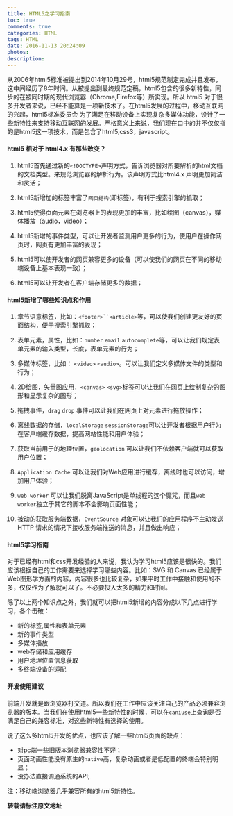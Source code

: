 ```yaml
---
title: HTML5之学习指南
toc: true
comments: true
categories: HTML
tags: HTML
date: 2016-11-13 20:24:09
photos:
description:
---
```

从2006年html5标准被提出到2014年10月29号，html5规范制定完成并且发布，这中间经历了8年时间。从被提出到最终规范定稿，html5包含的很多新特性，同步的在被同时期的现代浏览器（Chrome,Firefox等）所实现。所以 html5 对于很多开发者来说，已经不能算是一项新技术了。在html5发展的过程中，移动互联网的兴起，html5标准委员会 为了满足在移动设备上实现复杂多媒体功能，设计了一些新特性来支持移动互联网的发展。严格意义上来说，我们现在口中的并不仅仅指的是html5这一项技术，而是包含了html5,css3，javascript。
<!--more-->

#### html5 相对于 html4.x 有那些改变？

1. html5首先通过新的`<!DOCTYPE>`声明方式，告诉浏览器对所要解析的html文档的文档类型。来规范浏览器的解析行为。该声明方式比html4.x 声明更加简洁和灵活；

2. html5新增加的标签丰富了`网页结构`(即标签)，有利于搜索引擎的抓取；

3. html5使得页面元素在浏览器上的表现更加的丰富，比如绘图（canvas），媒体播放（audio，video）；

4. html5新增的事件类型，可以让开发者监测用户更多的行为，使用户在操作网页时，网页有更加丰富的表现；

5. html5可以使开发者的网页兼容更多的设备（可以使我们的网页在不同的移动端设备上基本表现一致）；

6. html5可以让开发者在客户端存储更多的数据；

#### html5新增了哪些知识点和作用

1. 章节语意标签，比如：`<footer>``<article>`等，可以使我们创建更友好的页面结构，便于搜索引擎抓取；

2. 表单元素，属性，比如：`number` `email` `autocomplete`等，可以让我们规定表单元素的输入类型，长度，表单元素的行为；

3. 多媒体标签，比如： `<video>` `<audio>`。可以让我们定义多媒体文件的类型和行为；

4. 2D绘图，矢量图应用，`<canvas>` `<svg>`标签可以让我们在网页上绘制复杂的图形和显示复杂的图形；
5. 拖拽事件，`drag` `drop` 事件可以让我们在网页上对元素进行拖放操作；
6. 离线数据的存储，`localStorage` `sessionStorage`可以让开发者根据用户行为在客户端缓存数据，提高网站性能和用户体验；
7. 获取当前用于的地理位置，`geolocation` 可以让我们不依赖客户端就可以获取用户位置；
8. `Application Cache` 可以让我们对Web应用进行缓存，离线时也可以访问，增加用户体验；
9. `web worker` 可以让我们脱离JavaScript是单线程的这个魔咒，而且`web worker`独立于其它的脚本不会影响页面性能；
10. 被动的获取服务端数据，`EventSource` 对象可以让我们的应用程序不主动发送HTTP 请求的情况下接收服务端推送的消息，并且做出响应；


#### html5学习指南

对于已经有html和css开发经验的人来说，我认为学习html5应该是很快的。我们应该根据自己的工作需要来选择学习哪些内容。比如：SVG 和 Canvas 已经属于Web图形学方面的内容，内容很多也比较复杂，如果平时工作中接触和使用的不多，仅仅作为了解就可以了。不必要投入太多的精力和时间。

除了以上两个知识点之外，我们就可以把html5新增的内容分成以下几点进行学习，各个击破：

* 新的标签,属性和表单元素
* 新的事件类型
* 多媒体播放
* web存储和应用缓存
* 用户地理位置信息获取
* 多终端设备的适配

#### 开发使用建议

前端开发就是跟浏览器打交道。所以我们在工作中应该关注自己的产品必须兼容浏览器的版本。当我们在使用html5一些新特性的时候，可以在`caniuse`上查询是否满足自己的兼容标准，对这些新特性有选择的使用。

说了这么多html5开发的优点，也应该了解一些html5页面的缺点：

* 对pc端一些旧版本浏览器兼容性不好；
* 页面动画性能没有原生的`native`高，复杂动画或者是低配置的终端会特别明显；
* 没办法直接调通系统的API;

注：移动端浏览器几乎兼容所有的html5新特性。


**转载请标注原文地址**


